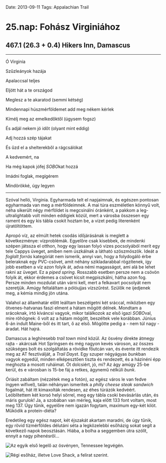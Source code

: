 Date: 2013-09-11
Tags: Appalachian Trail

# 25.nap: Fohász Virginiához

## 467.1 (26.3 + 0.4) Hikers Inn, Damascus

---

Ó Virginia

Szűzleányok hazája

Apalaccsal teljes

Eljött hát a te országod

Meglesz a te akaratod (semmi kétség)

Mindennapi húszmérföldemet add meg nékem kérlek

Kímélj meg az emelkedőktől (úgysem fogsz)

És adjál nekem jó időt (olyant mint eddig)

Adj hozzá szép tájakat

És űzd el a shelterekből a rágcsálókat

A kedvemért, na

Ha még kapok jófej *SOBO*kat hozzá

Imádni foglak, megígérem

Mindörökké, úgy legyen

---

Szóval helló, Virginia. Egyharmada telt el napjaimnak, és egészen pontosan egyharmada van meg a mérföldeimnek. A mai túra eszméletlen könnyű volt, néha sikerült négy mérföldet is megcsinálni óránként, a pakkom a leg-ultralightabb volt minden eddigiek közül, mert a városba összesen egy rament és egy kis tábla csokit hoztam be, a vizet pedig literenként újratöltöttem.

Apropó víz, az elmúlt hetek csodás időjárásának is meglett a következménye: vízproblémák. Egyelőre csak kisebbek, de mindenki szépen játssza el otthon, hogy egy lassan folyó vizes pocsolyából merít egy tele Cappys üveget, amiben nem úszkálnak a látható szöszmöszök. Ideát a *foglalt forrás* kategóriát nem ismerik, annyi van, hogy a folydogáló érbe beleraknak egy PVC-csövet, amit néhány szikladarabbal rögzítenek, így jobb esetben a víz azon folyik át, adva némi magasságot, ami alá be lehet rakni az üveget. Ez a *piped spring*. Rosszabb esetben persze nem a csövön folyik át, ekkor érdemes a csövet kicsit megpiszkálni, hátha azon fog. Persze minden mozdulat után várni kell, mert a felkavart pocsolyát nem szeretjük. Amúgy feltaláltam a pólóujjas vízszűrést. Szülők ne ijedjenek meg, a kémia mindig jön utána.

Valahol az államhatár előtt leálltam beszélgetni két sráccal, miközben egy ötvenes-hatvanas faszi elment a hátam mögött délnek. Mondtam a srácoknak, irtó kíváncsi vagyok, mikor találkozok az első igazi *SOBO*val, mire röhögnek: ő volt az a hátam mögött, beszéltek vele korábban. Június 6-án indult Maine-ből és itt tart, ő az első. Mögötte pedig a - nem túl nagy - áradat. Hát hajrá.

Damascus a leghíresebb *trail town* mind közül. Az ösvény direkte átmegy rajta - akárcsak Hot Springsen és még nagyon kevés városon, az összes szükséges bolt és szolgáltatás a rövidke főutcán van, és évente itt rendezik meg az AT fesztiválját, a *Trail Days*t. Egy szuper négyágyas *bunk*ban vagyok egyedül, minden elképesztően tiszta és rendezett, és a házinéni épp meghozta a mosott ruháimat. Öt dolcsiért, jó, mi? Az ágy amúgy 25-be kerül, és e városban is 15-be fáj a retkes, ágynemű nélküli *bunk*.

Óriásit zabáltam (nézzétek meg a fotón), az egész város le van fedve ingyen wifivel), talán néhányan ismeritek a *philly cheese steak sandwich* fogalmát, hát itt kimaxolták rendesen, az éhes túrázók kedvéért. Leöblítettem két korsó helyi sörrel, meg egy tábla csoki bevásárlás után, és máris gurulok! Ja, a szobában van mérleg, kaja előtt 133 font voltam, most meg 137. Úgy tűnik, egyelőre nem igazán fogytam, maximum egy-két kilót. Működik a protein-diéta?

Eredetileg egy egész napot, két éjszakát akartam maradni, de úgy tűnik, egy rövid tízmérföldes délutáni séta a legközelebbi esőházig sokat segít a következő napok beosztásán. Hiába, a bolha a seggemben útra szólít, ennyit a nagy pihenésről...

![Az egyik első legelő az ösvényen, Tennessee legvégén.](https://lh3.googleusercontent.com/-97P-vSmTN5o/UoU56IA2-2I/AAAAAAAAIdg/yPIROZpDGJ8/s1280-Ic42/20130911_083335_p.jpg)

![Régi esőház, illetve *Love Shack*, a felirat szerint.](https://lh3.googleusercontent.com/-LwFxHQEjCsM/UoU57PZraaI/AAAAAAAAId4/CcMU54hXSh8/s1152-Ic42/20130911_114819.jpg)